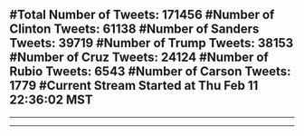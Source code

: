 #Total Number of Tweets: 171456 
#Number of Clinton Tweets: 61138
#Number of Sanders Tweets: 39719
#Number of Trump Tweets: 38153
#Number of Cruz Tweets: 24124
#Number of Rubio Tweets: 6543
#Number of Carson Tweets: 1779
#Current Stream Started at Thu Feb 11 22:36:02 MST
---
---
---
